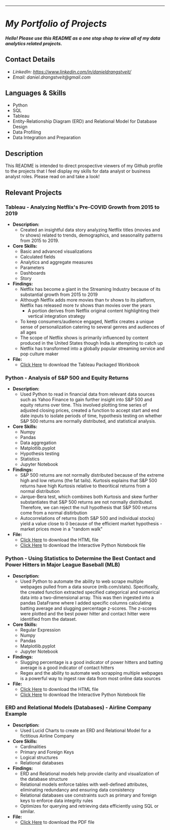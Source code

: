---
<My project portfolio README.md file for github>
 
# _My Portfolio of Projects_

#### _Hello! Please use this README as a one stop shop to view all of my data analytics related projects._

## Contact Details
* _LinkedIn: https://www.linkedin.com/in/danieldrangstveit/_
* _Email: daniel.drangstveit@gmail.com_

## Languages & Skills
* Python
* SQL
* Tableau
* Entity-Relationship Diagram (ERD) and Relational Model for Database Design
* Data Profiling
* Data Integration and Preparation

## Description
This README is intended to direct prospective viewers of my Github profile to the projects that I feel 
display my skills for data analyst or business analyst roles. Please read on and take a look!

## Relevant Projects

### Tableau - Analyzing Netflix's Pre-COVID Growth from 2015 to 2019
* **Description:**
     * Created an insightful data story analyzing Netflix titles (movies and tv shows) related to trends, demographics, and seasonality patterns from 2015 to 2019.
* **Core Skills:**
     * Basic and advanced visualizations
     * Calculated fields
     * Analytics and aggregate measures
     * Parameters
     * Dashboards
     * Story
* **Findings:**
     * Netflix has become a giant in the Streaming Industry because of its substantial growth from 2015 to 2019
     * Although Netflix adds more movies than tv shows to its platform, Netflix has released more tv shows than movies over the years
          * A portion derives from Netflix original content highlighting their vertical integration strategy
     * To keep consumers/audience engaged, Netflix creates a unique sense of personalization catering to several genres and audiences of all ages
     * The scope of Netflix shows is primarily influenced by content produced in the United States though India is attempting to catch up
     * Netflix has transformed into a globally popular streaming service and pop culture maker
* **File:**
     * [Click Here](https://github.com/danieldrangstveit/PORTFOLIO-OF-PROJECTS/blob/main/Tableau_Projects/Netflix_Pre-COVID_Growth.twbx) to download the Tableau Packaged Workbook

### Python - Analysis of S&P 500 and Equity Returns
* **Description:**
     * Used Python to read in financial data from relevant data sources such as Yahoo Finance to gain further insight into S&P 500 and equity returns over time. This involved plotting time series of adjusted closing prices, created a function to accept start and end date inputs to isolate periods of time, hypothesis testing on whether S&P 500 returns are normally distributed, and statistical analysis.
* **Core Skills:**
     * Numpy
     * Pandas
     * Data aggregation
     * Matplotlib.pyplot
     * Hypothesis testing
     * Statistics
     * Jupyter Notebook
* **Findings:**
     * S&P 500 returns are not normally distributed because of the extreme high and low returns (the fat tails). Kurtosis explains that S&P 500 returns have high Kurtosis relative to theoritical returns from a normal distribution
     * Jarque-Bera test, which combines both Kurtosis and skew further substantiates that S&P 500 returns are not normally distributed. Therefore, we can reject the null hypothesis that S&P 500 returns come from a normal distirbution
     * Autocorrelations of returns (both S&P 500 and individual stocks) yield a value close to 0 because of the efficient market hypothesis - market prices move in a "random walk"
* **File:**
     * [Click Here](https://github.com/danieldrangstveit/PORTFOLIO-OF-PROJECTS/blob/main/Python_Projects/S&P_500_and_Equity_Returns.html) to download the HTML file
     * [Click Here](https://github.com/danieldrangstveit/PORTFOLIO-OF-PROJECTS/blob/main/Python_Projects/S&P_500_and_Equity_Returns.ipynb) to download the Interactive Python Notebook file

### Python - Using Statistics to Determine the Best Contact and Power Hitters in Major League Baseball (MLB)
* **Description:**
     * Used Python to automate the ability to web scrape multiple webpages pulled from a data source (mlb.com/stats). Specifically, the created function extracted specified categorical and numerical data into a two-dimensional array. This was then ingested into a pandas DataFrame where I added specific columns calculating batting average and slugging percentage z-scores. The z-scores were plotted and the best power hitter and contact hitter were identified from the dataset.
* **Core Skills:**
     * Regular Expression
     * Numpy
     * Pandas
     * Matplotlib.pyplot
     * Jupyter Notebook
* **Findings:**
     * Slugging percentage is a good indicator of power hitters and batting average is a good indicator of contact hitters
     * Regex and the ability to automate web scrapping multiple webpages is a powerful way to ingest raw data from most online data sources
* **File:**
     * [Click Here](https://github.com/danieldrangstveit/PORTFOLIO-OF-PROJECTS/blob/main/Python_Projects/MLB_Hitters_Analysis.html) to download the HTML file
     * [Click Here](https://github.com/danieldrangstveit/PORTFOLIO-OF-PROJECTS/blob/main/Python_Projects/MLB_Hitters_Analysis.ipynb) to download the Interactive Python Notebook file

### ERD and Relational Models (Databases) - Airline Company Example
* **Description:**
     * Used Lucid Charts to create an ERD and Relational Model for a fictitious Airline Company
* **Core Skills:**
     * Cardinalities
     * Primary and Foreign Keys
     * Logical structures
     * Relational databases
* **Findings:**
     * ERD and Relational models help provide clarity and visualization of the database structure
     * Relational models enforce tables with well-defined attributes, eliminating redundancy and ensuring data consistency
     * Relational databases use constraints such as primary and foreign keys to enforce data integrity rules
     * Optimizes for querying and retrieving data efficiently using SQL or similar.
* **File:**
     * [Click Here](https://github.com/danieldrangstveit/PORTFOLIO-OF-PROJECTS/blob/main/Database_Projects/Airline_Company_ERD_Relational_Models.pdf) to download the PDF file

